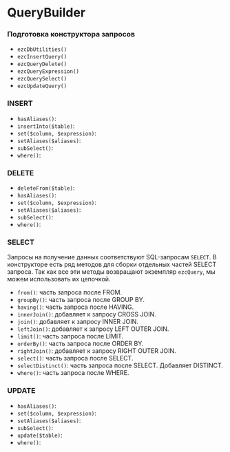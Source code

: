 QueryBuilder
============

### Подготовка конструктора запросов

- ``ezcDbUtilities()``
- ``ezcInsertQuery()``
- ``ezcQueryDelete()``
- ``ezcQueryExpression()``
- ``ezcQuerySelect()``
- ``ezcUpdateQuery()``


### INSERT

- ``hasAliases()``: 
- ``insertInto($table)``: 
- ``set($column, $expression)``: 
- ``setAliases($aliases)``: 
- ``subSelect()``: 
- ``where()``: 

### DELETE

- ``deleteFrom($table)``: 
- ``hasAliases()``: 
- ``set($column, $expression)``: 
- ``setAliases($aliases)``: 
- ``subSelect()``: 
- ``where()``: 

### SELECT

Запросы на получение данных соответствуют SQL-запросам `SELECT`. В конструкторе есть ряд методов для сборки отдельных частей SELECT запроса. Так как все эти методы возвращают экземпляр ``ezcQuery``, мы можем использовать их цепочкой.

- ``from()``: часть запроса после FROM.
- ``groupBy()``: часть запроса после GROUP BY.
- ``having()``: часть запроса после HAVING.
- ``innerJoin()``: добавляет к запросу CROSS JOIN.
- ``join()``: добавляет к запросу INNER JOIN.
- ``leftJoin()``: добавляет к запросу LEFT OUTER JOIN.
- ``limit()``: часть запроса после LIMIT.
- ``orderBy()``: часть запроса после ORDER BY.
- ``rightJoin()``: добавляет к запросу RIGHT OUTER JOIN.
- ``select()``: часть запроса после SELECT.
- ``selectDistinct()``: часть запроса после SELECT. Добавляет DISTINCT.
- ``where()``: часть запроса после WHERE.


### UPDATE

- ``hasAliases()``: 
- ``set($column, $expression)``: 
- ``setAliases($aliases)``: 
- ``subSelect()``: 
- ``update($table)``: 
- ``where()``: 


